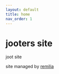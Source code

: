 ```yaml
---
layout: default
title: home
nav_order: 1
---
```


# jooters site
joot site

site managed by [remilia](https://remalucard.github.io)